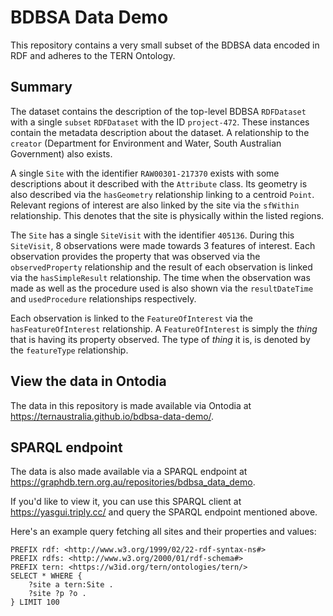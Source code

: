 # BDBSA Data Demo

This repository contains a very small subset of the BDBSA data encoded in RDF and adheres to the TERN Ontology.

## Summary

The dataset contains the description of the top-level BDBSA `RDFDataset` with a single `subset` `RDFDataset` with the ID `project-472`. These instances contain the metadata description about the dataset. A relationship to the `creator` (Department for Environment and Water, South Australian Government) also exists.

A single `Site` with the identifier `RAW00301-217370` exists with some descriptions about it described with the `Attribute` class. Its geometry is also described via the `hasGeometry` relationship linking to a centroid `Point`. Relevant regions of interest are also linked by the site via the `sfWithin` relationship. This denotes that the site is physically within the listed regions.

The `Site` has a single `SiteVisit` with the identifier `405136`. During this `SiteVisit`, 8 observations were made towards 3 features of interest. Each observation provides the property that was observed via the `observedProperty` relationship and the result of each observation is linked via the `hasSimpleResult` relationship. The time when the observation was made as well as the procedure used is also shown via the `resultDateTime` and `usedProcedure` relationships respectively.

Each observation is linked to the `FeatureOfInterest` via the `hasFeatureOfInterest` relationship. A `FeatureOfInterest` is simply the _thing_ that is having its property observed. The type of _thing_ it is, is denoted by the `featureType` relationship.

## View the data in Ontodia

The data in this repository is made available via Ontodia at https://ternaustralia.github.io/bdbsa-data-demo/.

## SPARQL endpoint

The data is also made available via a SPARQL endpoint at https://graphdb.tern.org.au/repositories/bdbsa_data_demo.

If you'd like to view it, you can use this SPARQL client at https://yasgui.triply.cc/ and query the SPARQL endpoint mentioned above.

Here's an example query fetching all sites and their properties and values:

```sparql
PREFIX rdf: <http://www.w3.org/1999/02/22-rdf-syntax-ns#>
PREFIX rdfs: <http://www.w3.org/2000/01/rdf-schema#>
PREFIX tern: <https://w3id.org/tern/ontologies/tern/>
SELECT * WHERE {
    ?site a tern:Site .
    ?site ?p ?o .
} LIMIT 100
```
